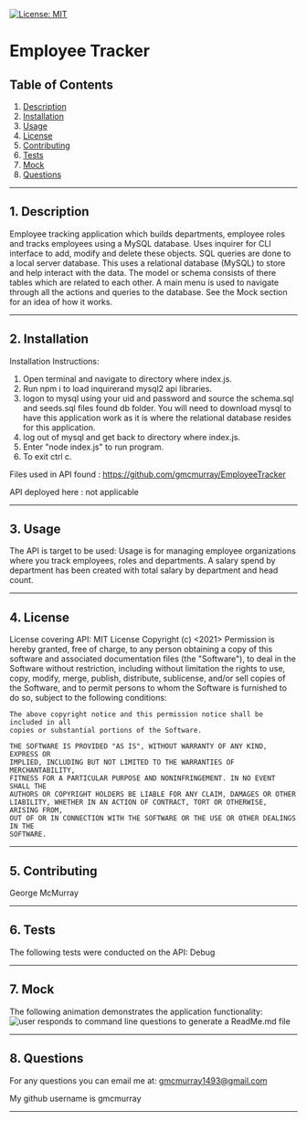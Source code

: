 
[![License: MIT](https://img.shields.io/badge/License-MIT-yellow.svg)](https://opensource.org/licenses/MIT)
# Employee Tracker 

## Table of Contents
1. [Description](#descrip) 
2. [Installation](#install)
3. [Usage](#usage)
4. [License](#lic)
5. [Contributing](#contri)
6. [Tests](#test)
7. [Mock](#mock)
7. [Questions](#quest)

---------------------------------------
## 1. Description <a id="descrip"> </a>
Employee tracking application which builds departments, employee roles and tracks employees using a MySQL database.  Uses inquirer for CLI interface to add, modify and delete these objects.  SQL queries are done to a local server database. This uses a relational database (MySQL) to store and help interact with the data.  The model or schema consists of there tables which are related to each other.  A main menu is used
to navigate through all the actions and queries to the database.  See the Mock section for an idea of how it works.

----------------------------------------------

## 2. Installation <a id="install"></a>
Installation Instructions: 

1) Open terminal and navigate to directory where index.js.   
2) Run npm i to load inquirerand mysql2 api libraries.  
3) logon to mysql using your uid and password and source the schema.sql and seeds.sql files found db folder. You will need to download mysql to have this application work as it is where the relational database
resides for this application.
4) log out of mysql and get back to directory where index.js.   
5) Enter "node index.js" to run program.     
6) To exit ctrl c.

Files used in API found : https://github.com/gmcmurray/EmployeeTracker

API deployed here : not applicable

-------------------------------------------------

## 3. Usage <a id="usage"></a>
The API is target to be used:
Usage is for managing employee organizations where you track employees, roles and departments.  A salary spend by department has been created with total salary by department and head count.

-----------------------------------------------------

## 4. License <a id="lic"></a>

License covering API:
MIT License
    Copyright (c) <2021> <George McMurray>
    Permission is hereby granted, free of charge, to any person obtaining a copy
    of this software and associated documentation files (the "Software"), to deal
    in the Software without restriction, including without limitation the rights
    to use, copy, modify, merge, publish, distribute, sublicense, and/or sell
    copies of the Software, and to permit persons to whom the Software is
    furnished to do so, subject to the following conditions:
    
    The above copyright notice and this permission notice shall be included in all
    copies or substantial portions of the Software.
    
    THE SOFTWARE IS PROVIDED "AS IS", WITHOUT WARRANTY OF ANY KIND, EXPRESS OR
    IMPLIED, INCLUDING BUT NOT LIMITED TO THE WARRANTIES OF MERCHANTABILITY,
    FITNESS FOR A PARTICULAR PURPOSE AND NONINFRINGEMENT. IN NO EVENT SHALL THE
    AUTHORS OR COPYRIGHT HOLDERS BE LIABLE FOR ANY CLAIM, DAMAGES OR OTHER
    LIABILITY, WHETHER IN AN ACTION OF CONTRACT, TORT OR OTHERWISE, ARISING FROM,
    OUT OF OR IN CONNECTION WITH THE SOFTWARE OR THE USE OR OTHER DEALINGS IN THE
    SOFTWARE.

----------------------------------------------

## 5. Contributing <a id="contri"></a>
George McMurray

-------------------------------------------------

## 6. Tests <a id="test"></a>
The following tests were conducted on the API:
Debug

----------------------------------------------------------------

## 7. Mock <a id="mock"> </a>
The following animation demonstrates the application functionality:
![user responds to command line questions to generate a ReadMe.md file](./utils/EmployeeTracker.gif)



----------------------------------------------------

## 8.  Questions <a id="quest"></a>
For any questions you can email me at:
gmcmurray1493@gmail.com

My github username is gmcmurray

---------------------------------
